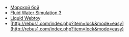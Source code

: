 * [Морской бой](http:/ru.battleship-game.org)
* [Fluid Water Simulation 3](https://www.escapemotions.com/experiments/fluid_water_3/)
* [Liquid Webtoy](https://dan-ball.jp/en/javagame/mc/)
* [http://rebus1.com/index.php?item=lock&mode=easy](http://rebus1.com/index.php?item=lock&mode=easy)